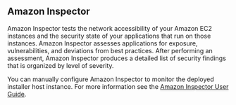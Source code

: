 ## Amazon Inspector

Amazon Inspector tests the network accessibility of your Amazon EC2 instances and the security state of your applications that run on those instances. Amazon Inspector assesses applications for exposure, vulnerabilities, and deviations from best practices. After performing an assessment, Amazon Inspector produces a detailed list of security findings that is organized by level of severity.

You can manually configure Amazon Inspector to monitor the deployed installer host instance. For more information see the [Amazon Inspector User Guide](https://docs.aws.amazon.com/inspector/latest/userguide/inspector_introduction.html).
